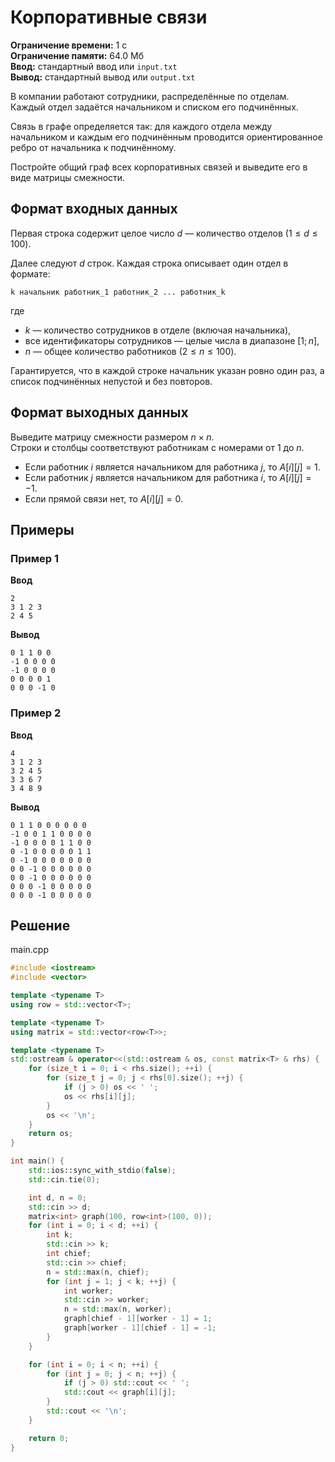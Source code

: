 # Корпоративные связи

**Ограничение времени:** 1 с  
**Ограничение памяти:** 64.0 Мб  
**Ввод:** стандартный ввод или `input.txt`  
**Вывод:** стандартный вывод или `output.txt`

В компании работают сотрудники, распределённые по отделам.  
Каждый отдел задаётся начальником и списком его подчинённых.

Связь в графе определяется так: для каждого отдела между начальником и каждым его подчинённым проводится ориентированное ребро от начальника к подчинённому.

Постройте общий граф всех корпоративных связей и выведите его в виде матрицы смежности.

## Формат входных данных

Первая строка содержит целое число $d$ — количество отделов ($1 \leq d \leq 100$).

Далее следуют $d$ строк. Каждая строка описывает один отдел в формате:  
```
k начальник работник_1 работник_2 ... работник_k
```  
где  
- $k$ — количество сотрудников в отделе (включая начальника),  
- все идентификаторы сотрудников — целые числа в диапазоне $[1; n]$,  
- $n$ — общее количество работников ($2 \leq n \leq 100$).

Гарантируется, что в каждой строке начальник указан ровно один раз, а список подчинённых непустой и без повторов.

## Формат выходных данных

Выведите матрицу смежности размером $n \times n$.  
Строки и столбцы соответствуют работникам с номерами от $1$ до $n$.

- Если работник $i$ является начальником для работника $j$, то $A[i][j] = 1$.  
- Если работник $j$ является начальником для работника $i$, то $A[i][j] = -1$.  
- Если прямой связи нет, то $A[i][j] = 0$.

## Примеры

### Пример 1

**Ввод**  
```
2
3 1 2 3
2 4 5
```

**Вывод**  
```
0 1 1 0 0
-1 0 0 0 0
-1 0 0 0 0
0 0 0 0 1
0 0 0 -1 0
```

### Пример 2

**Ввод**  
```
4
3 1 2 3
3 2 4 5
3 3 6 7
3 4 8 9
```

**Вывод**  
```
0 1 1 0 0 0 0 0 0
-1 0 0 1 1 0 0 0 0
-1 0 0 0 0 1 1 0 0
0 -1 0 0 0 0 0 1 1
0 -1 0 0 0 0 0 0 0
0 0 -1 0 0 0 0 0 0
0 0 -1 0 0 0 0 0 0
0 0 0 -1 0 0 0 0 0
0 0 0 -1 0 0 0 0 0
```
## Решение

main.cpp
```cpp
#include <iostream>
#include <vector>

template <typename T>
using row = std::vector<T>;

template <typename T>
using matrix = std::vector<row<T>>;

template <typename T>
std::ostream & operator<<(std::ostream & os, const matrix<T> & rhs) {
    for (size_t i = 0; i < rhs.size(); ++i) {
        for (size_t j = 0; j < rhs[0].size(); ++j) {
            if (j > 0) os << ' ';
            os << rhs[i][j];
        }
        os << '\n';
    }
    return os;
}

int main() {
    std::ios::sync_with_stdio(false);
    std::cin.tie(0);

    int d, n = 0;
    std::cin >> d;
    matrix<int> graph(100, row<int>(100, 0));
    for (int i = 0; i < d; ++i) {
        int k;
        std::cin >> k;
        int chief;
        std::cin >> chief;
        n = std::max(n, chief);
        for (int j = 1; j < k; ++j) {
            int worker;
            std::cin >> worker;
            n = std::max(n, worker);
            graph[chief - 1][worker - 1] = 1;
            graph[worker - 1][chief - 1] = -1;
        }
    }

    for (int i = 0; i < n; ++i) {
        for (int j = 0; j < n; ++j) {
            if (j > 0) std::cout << ' ';
            std::cout << graph[i][j];
        }
        std::cout << '\n';
    }

    return 0;   
}


```
